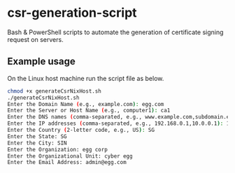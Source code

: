# csr-generation-script

Bash &amp; PowerShell scripts to automate the generation of certificate signing request on servers.

## Example usage

On the Linux host machine run the script file as below.

```bash
chmod +x generateCsrNixHost.sh
./generateCsrNixHost.sh
Enter the Domain Name (e.g., example.com): egg.com
Enter the Server or Host Name (e.g., computer1): ca1
Enter the DNS names (comma-separated, e.g., www.example.com,subdomain.example.com): ca2.egg.com
Enter the IP addresses (comma-separated, e.g., 192.168.0.1,10.0.0.1): 10.1.1.1
Enter the Country (2-letter code, e.g., US): SG
Enter the State: SG
Enter the City: SIN
Enter the Organization: egg corp
Enter the Organizational Unit: cyber egg
Enter the Email Address: admin@egg.com
```